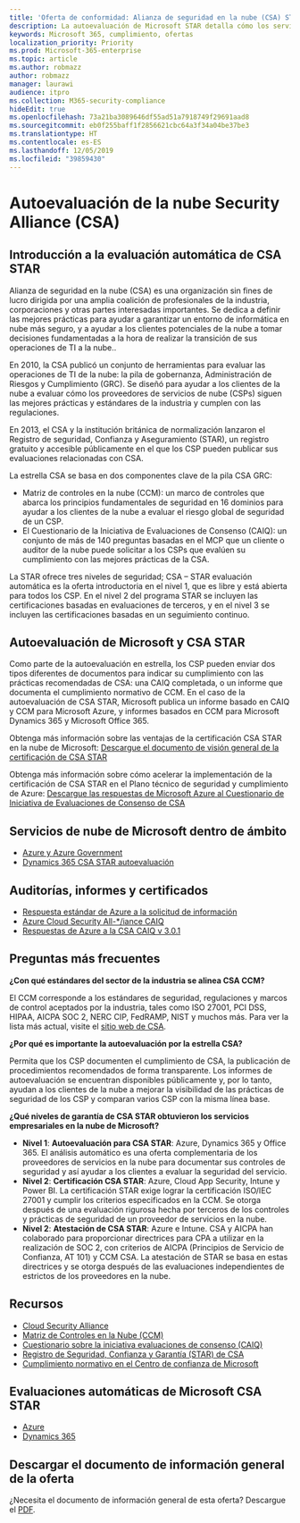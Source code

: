 ```yaml
---
title: 'Oferta de conformidad: Alianza de seguridad en la nube (CSA) STAR autoevaluación'
description: La autoevaluación de Microsoft STAR detalla cómo los servicios de la nube cumplen con los requisitos de la Alianza de Seguridad de la Nube.
keywords: Microsoft 365, cumplimiento, ofertas
localization_priority: Priority
ms.prod: Microsoft-365-enterprise
ms.topic: article
ms.author: robmazz
author: robmazz
manager: laurawi
audience: itpro
ms.collection: M365-security-compliance
hideEdit: true
ms.openlocfilehash: 73a21ba3089646df55ad51a7918749f29691aad8
ms.sourcegitcommit: eb0f255baff1f2856621cbc64a3f34a04be37be3
ms.translationtype: HT
ms.contentlocale: es-ES
ms.lasthandoff: 12/05/2019
ms.locfileid: "39859430"
---
```

# <a name="cloud-security-alliance-csa-star-self-assessment"></a>Autoevaluación de la nube Security Alliance (CSA)

## <a name="csa-star-self-assessment-overview"></a>Introducción a la evaluación automática de CSA STAR

Alianza de seguridad en la nube (CSA) es una organización sin fines de lucro dirigida por una amplia coalición de profesionales de la industria, corporaciones y otras partes interesadas importantes. Se dedica a definir las mejores prácticas para ayudar a garantizar un entorno de informática en nube más seguro, y a ayudar a los clientes potenciales de la nube a tomar decisiones fundamentadas a la hora de realizar la transición de sus operaciones de TI a la nube..  
  
En 2010, la CSA publicó un conjunto de herramientas para evaluar las operaciones de TI de la nube: la pila de gobernanza, Administración de Riesgos y Cumplimiento (GRC). Se diseñó para ayudar a los clientes de la nube a evaluar cómo los proveedores de servicios de nube (CSPs) siguen las mejores prácticas y estándares de la industria y cumplen con las regulaciones.  
  
En 2013, el CSA y la institución británica de normalización lanzaron el Registro de seguridad, Confianza y Aseguramiento (STAR), un registro gratuito y accesible públicamente en el que los CSP pueden publicar sus evaluaciones relacionadas con CSA.  
  
La estrella CSA se basa en dos componentes clave de la pila CSA GRC:

- Matriz de controles en la nube (CCM): un marco de controles que abarca los principios fundamentales de seguridad en 16 dominios para ayudar a los clientes de la nube a evaluar el riesgo global de seguridad de un CSP.
- El Cuestionario de la Iniciativa de Evaluaciones de Consenso (CAIQ): un conjunto de más de 140 preguntas basadas en el MCP que un cliente o auditor de la nube puede solicitar a los CSPs que evalúen su cumplimiento con las mejores prácticas de la CSA.

La STAR ofrece tres niveles de seguridad; CSA – STAR evaluación automática es la oferta introductoria en el nivel 1, que es libre y está abierta para todos los CSP. En el nivel 2 del programa STAR se incluyen las certificaciones basadas en evaluaciones de terceros, y en el nivel 3 se incluyen las certificaciones basadas en un seguimiento continuo.

## <a name="microsoft-and-csa-star-self-assessment"></a>Autoevaluación de Microsoft y CSA STAR

Como parte de la autoevaluación en estrella, los CSP pueden enviar dos tipos diferentes de documentos para indicar su cumplimiento con las prácticas recomendadas de CSA: una CAIQ completada, o un informe que documenta el cumplimiento normativo de CCM. En el caso de la autoevaluación de CSA STAR, Microsoft publica un informe basado en CAIQ y CCM para Microsoft Azure, y informes basados en CCM para Microsoft Dynamics 365 y Microsoft Office 365.  
  
Obtenga más información sobre las ventajas de la certificación CSA STAR en la nube de Microsoft: [Descargue el documento de visión general de la certificación de CSA STAR](https://aka.ms/csastar-selfassessment-backgrounder)

Obtenga más información sobre cómo acelerar la implementación de la certificación de CSA STAR en el Plano técnico de seguridad y cumplimiento de Azure: [Descargue las respuestas de Microsoft Azure al Cuestionario de Iniciativa de Evaluaciones de Consenso de CSA](https://gallery.technet.microsoft.com/Azure-Responses-to-CSA-46034a11)

## <a name="microsoft-in-scope-cloud-services"></a>Servicios de nube de Microsoft dentro de ámbito

- [Azure y Azure Government](https://gallery.technet.microsoft.com/Overview-of-Azure-c1be3942)
- [Dynamics 365 CSA STAR autoevaluación](https://cloudsecurityalliance.org/star/registry/microsoft/)

## <a name="audits-reports-and-certificates"></a>Auditorías, informes y certificados

- [Respuesta estándar de Azure a la solicitud de información](https://servicetrust.microsoft.com/ViewPage/TrustDocuments?command=Download&downloadType=Document&downloadId=f7ca8423-1bc5-4be0-bff8-b6056f87c134&docTab=6d000410-c9e9-11e7-9a91-892aae8839ad_FAQ%20and%20White%20Papers)
- [Azure Cloud Security All-*/iance CAIQ](https://servicetrust.microsoft.com/ViewPage/TrustDocumentsV3?command=Download&downloadType=Document&downloadId=a966a424-ecfd-4de2-9739-b08aee2d3ca0&tab=7f51cb60-3d6c-11e9-b2af-7bb9f5d2d913&docTab=7f51cb60-3d6c-11e9-b2af-7bb9f5d2d913_Compliance_Guides)
- [Respuestas de Azure a la CSA CAIQ v 3.0.1](https://gallery.technet.microsoft.com/Azure-Responses-to-CSA-46034a11)

## <a name="frequently-asked-questions"></a>Preguntas más frecuentes

**¿Con qué estándares del sector de la industria se alinea CSA CCM?**

El CCM corresponde a los estándares de seguridad, regulaciones y marcos de control aceptados por la industria, tales como ISO 27001, PCI DSS, HIPAA, AICPA SOC 2, NERC CIP, FedRAMP, NIST y muchos más. Para ver la lista más actual, visite el [sitio web de CSA](https://cloudsecurityalliance.org/).

**¿Por qué es importante la autoevaluación por la estrella CSA?**

Permita que los CSP documenten el cumplimiento de CSA, la publicación de procedimientos recomendados de forma transparente. Los informes de autoevaluación se encuentran disponibles públicamente y, por lo tanto, ayudan a los clientes de la nube a mejorar la visibilidad de las prácticas de seguridad de los CSP y comparan varios CSP con la misma línea base.

**¿Qué niveles de garantía de CSA STAR obtuvieron los servicios empresariales en la nube de Microsoft?**

- **Nivel 1**: **Autoevaluación para CSA STAR**: Azure, Dynamics 365 y Office 365. El análisis automático es una oferta complementaria de los proveedores de servicios en la nube para documentar sus controles de seguridad y así ayudar a los clientes a evaluar la seguridad del servicio.
- **Nivel 2**: **Certificación CSA STAR**: Azure, Cloud App Security, Intune y Power BI. La certificación STAR exige lograr la certificación ISO/IEC 27001 y cumplir los criterios especificados en la CCM. Se otorga después de una evaluación rigurosa hecha por terceros de los controles y prácticas de seguridad de un proveedor de servicios en la nube.
- **Nivel 2**: **Atestación de CSA STAR**: Azure e Intune. CSA y AICPA han colaborado para proporcionar directrices para CPA a utilizar en la realización de SOC 2, con criterios de AICPA (Principios de Servicio de Confianza, AT 101) y CCM CSA. La atestación de STAR se basa en estas directrices y se otorga después de las evaluaciones independientes de estrictos de los proveedores en la nube.

## <a name="resources"></a>Recursos

- [Cloud Security Alliance](https://cloudsecurityalliance.org/)
- [Matriz de Controles en la Nube (CCM)](https://cloudsecurityalliance.org/group/cloud-controls-matrix/)
- [Cuestionario sobre la iniciativa evaluaciones de consenso (CAIQ)](https://cloudsecurityalliance.org/group/consensus-assessments/)
- [Registro de Seguridad, Confianza y Garantía (STAR) de CSA](https://cloudsecurityalliance.org/star/)
- [Cumplimiento normativo en el Centro de confianza de Microsoft](https://www.microsoft.com/trust-center/compliance/compliance-overview)

## <a name="microsoft-csa-star-self-assessments"></a>Evaluaciones automáticas de Microsoft CSA STAR

- [Azure](https://aka.ms/Azure_STAR)
- [Dynamics 365](https://aka.ms/DynamicsCRM_Online_STAR)

## <a name="download-the-offering-backgrounder"></a>Descargar el documento de información general de la oferta

¿Necesita el documento de información general de esta oferta? Descargue el [PDF](https://download.microsoft.com/download/7/C/E/7CE08DFE-86D6-4690-9455-5123DA0A7C09/CSA-STAR-SelfAssessment-Compliance.pdf).

